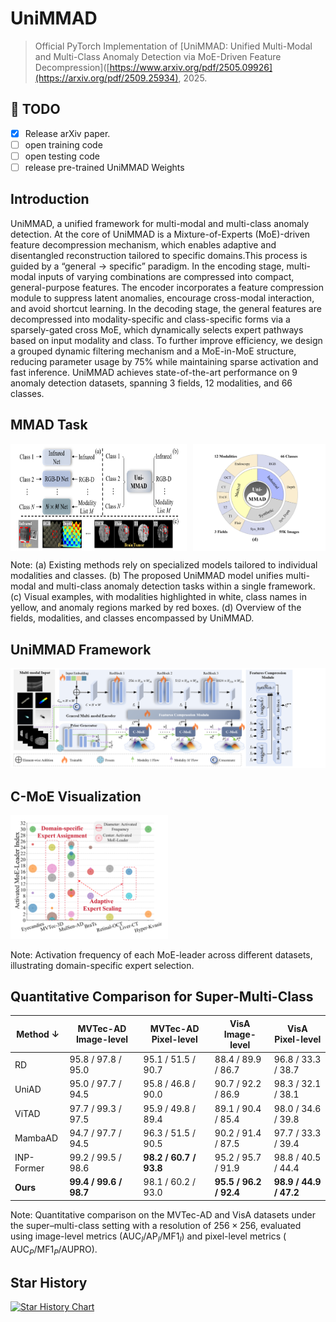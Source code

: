 # UniMMAD


> Official PyTorch Implementation of [UniMMAD: Unified Multi-Modal and Multi-Class Anomaly Detection via MoE-Driven Feature Decompression]([https://www.arxiv.org/pdf/2505.09926](https://arxiv.org/pdf/2509.25934), 2025.


## 🚀 TODO
- [x] Release arXiv paper.
- [ ] open training code
- [ ] open testing code
- [ ] release pre-trained UniMMAD Weights

## Introduction 
 UniMMAD, a unified framework for multi-modal and
multi-class anomaly detection. At the core of UniMMAD is
a Mixture-of-Experts (MoE)-driven feature decompression
mechanism, which enables adaptive and disentangled reconstruction tailored to specific domains.This process is guided
by a “general → specific” paradigm. In the encoding stage,
multi-modal inputs of varying combinations are compressed
into compact, general-purpose features. The encoder incorporates a feature compression module to suppress latent
anomalies, encourage cross-modal interaction, and avoid
shortcut learning. In the decoding stage, the general features
are decompressed into modality-specific and class-specific
forms via a sparsely-gated cross MoE, which dynamically
selects expert pathways based on input modality and class.
To further improve efficiency, we design a grouped dynamic
filtering mechanism and a MoE-in-MoE structure, reducing
parameter usage by 75% while maintaining sparse activation and fast inference. UniMMAD achieves state-of-the-art
performance on 9 anomaly detection datasets, spanning 3
fields, 12 modalities, and 66 classes. 

## MMAD Task

<div style="display: flex; justify-content: space-between;">
  <img src="imgs/MMAD_Task.png" alt="Image 1" style="width: 56%;"  />
  <img src="imgs/Datasets.png" alt="Image 2" style="width: 42%;"  />
</div>

Note:  (a) Existing methods rely on specialized models tailored to individual modalities and classes. (b) The proposed UniMMAD model unifies multi-modal and multi-class anomaly detection tasks within a single framework. (c) Visual examples, with modalities highlighted in white, class names in yellow, and anomaly regions marked by red boxes.  (d) Overview of the fields, modalities, and classes encompassed by UniMMAD.


## UniMMAD Framework
![UniMMAD](imgs/architecture.png)

## C-MoE Visualization
 <img src="imgs/Exp_CMoE.png" alt="Image 1" style="width: 50%;"  />

Note: Activation frequency of each MoE-leader across different datasets, illustrating domain-specific expert selection.


## Quantitative Comparison for Super-Multi-Class

| Method ↓            | MVTec-AD Image-level | MVTec-AD Pixel-level | VisA Image-level | VisA Pixel-level |
|----------------------|-----------------------|-----------------------|------------------|------------------|
| RD  | 95.8 / 97.8 / 95.0   | 95.1 / 51.5 / 90.7   | 88.4 / 89.9 / 86.7 | 96.8 / 33.3 / 38.7 |
| UniAD | 95.0 / 97.7 / 94.5   | 95.8 / 46.8 / 90.0   | 90.7 / 92.2 / 86.9 | 98.3 / 32.1 / 38.1 |
| ViTAD | 97.7 / 99.3 / 97.5   | 95.9 / 49.8 / 89.4   | 89.1 / 90.4 / 85.4 | 98.0 / 34.6 / 39.8 |
| MambaAD  | 94.7 / 97.7 / 94.5   | 96.3 / 51.5 / 90.5   | 90.2 / 91.4 / 87.5 | 97.7 / 33.3 / 39.4 |
| INP-Former  | 99.2 / 99.5 / 98.6 | **98.2 / 60.7 / 93.8** | 95.2 / 95.7 / 91.9| 98.8 / 40.5 / 44.4 |
| **Ours**             | **99.4 / 99.6 / 98.7** | 98.1 / 60.2 / 93.0 | **95.5 / 96.2 / 92.4** | **98.9 / 44.9 / 47.2** |


Note:  Quantitative comparison on the MVTec-AD and VisA datasets under the super–multi-class setting with a resolution of $256 \times 256$, evaluated using image-level metrics ($\text{AUC}_I /\text{AP}_I / \text{MF1}_I$) and pixel-level metrics (  $\text{AUC}_P /\text{MF1}_P / \text{AUPRO}$).




## Star History

[![Star History Chart](https://api.star-history.com/svg?repos=yuanzhao-CVLAB/UniMMAD&type=Timeline)](https://www.star-history.com/#yuanzhao-CVLAB/UniMMAD&Timeline)
